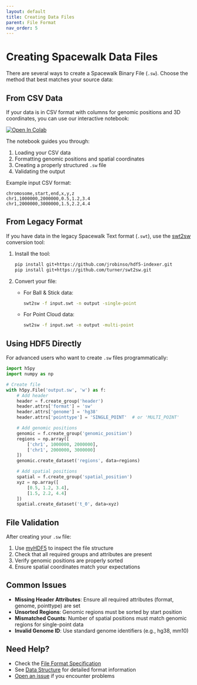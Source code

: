 ```yaml
---
layout: default
title: Creating Data Files
parent: File Format
nav_order: 5
---
```


# Creating Spacewalk Data Files

There are several ways to create a Spacewalk Binary File (`.sw`). Choose the method that best matches your source data:

## From CSV Data

If your data is in CSV format with columns for genomic positions and 3D coordinates, you can use our interactive notebook:

[![Open In Colab](https://colab.research.google.com/assets/colab-badge.svg)](https://colab.research.google.com/github/turner/swt2sw/blob/main/docs/CSVtoSpacewalk.ipynb)

The notebook guides you through:
1. Loading your CSV data
2. Formatting genomic positions and spatial coordinates
3. Creating a properly structured `.sw` file
4. Validating the output

Example input CSV format:
```csv
chromosome,start,end,x,y,z
chr1,1000000,2000000,0.5,1.2,3.4
chr1,2000000,3000000,1.5,2.2,4.4
```

## From Legacy Format

If you have data in the legacy Spacewalk Text format (`.swt`), use the [swt2sw](https://github.com/turner/swt2sw) conversion tool:

1. Install the tool:
   ```bash
   pip install git+https://github.com/jrobinso/hdf5-indexer.git
   pip install git+https://github.com/turner/swt2sw.git
   ```

2. Convert your file:
   - For Ball & Stick data:
     ```bash
     swt2sw -f input.swt -n output -single-point
     ```
   - For Point Cloud data:
     ```bash
     swt2sw -f input.swt -n output -multi-point
     ```

## Using HDF5 Directly

For advanced users who want to create `.sw` files programmatically:

```python
import h5py
import numpy as np

# Create file
with h5py.File('output.sw', 'w') as f:
    # Add header
    header = f.create_group('header')
    header.attrs['format'] = 'sw'
    header.attrs['genome'] = 'hg38'
    header.attrs['pointtype'] = 'SINGLE_POINT'  # or 'MULTI_POINT'

    # Add genomic positions
    genomic = f.create_group('genomic_position')
    regions = np.array([
        ['chr1', 1000000, 2000000],
        ['chr1', 2000000, 3000000]
    ])
    genomic.create_dataset('regions', data=regions)

    # Add spatial positions
    spatial = f.create_group('spatial_position')
    xyz = np.array([
        [0.5, 1.2, 3.4],
        [1.5, 2.2, 4.4]
    ])
    spatial.create_dataset('t_0', data=xyz)
```

## File Validation

After creating your `.sw` file:

1. Use [myHDF5](https://myhdf5.hdfgroup.org/) to inspect the file structure
2. Check that all required groups and attributes are present
3. Verify genomic positions are properly sorted
4. Ensure spatial coordinates match your expectations

## Common Issues

- **Missing Header Attributes**: Ensure all required attributes (format, genome, pointtype) are set
- **Unsorted Regions**: Genomic regions must be sorted by start position
- **Mismatched Counts**: Number of spatial positions must match genomic regions for single-point data
- **Invalid Genome ID**: Use standard genome identifiers (e.g., hg38, mm10)

## Need Help?

- Check the [File Format Specification](specification.md)
- See [Data Structure](data-structure.md) for detailed format information
- [Open an issue](https://github.com/igvteam/spacewalk/issues) if you encounter problems

